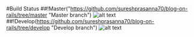 #Build Status 
##!Master("https://github.com/sureshprasanna70/blog-on-rails/tree/master "Master branch")
![alt text](https://travis-ci.org/sureshprasanna70/blog-on-rails.svg?branch=master "Master")
##!Develop(https://github.com/sureshprasanna70/blog-on-rails/tree/develop "Develop branch")
![alt text](https://travis-ci.org/sureshprasanna70/blog-on-rails.svg?branch=develop "Develop")
